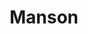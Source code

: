 ---
ee_id: '4344'
site: '1'
type: '2'
long_id: 2016-025 Manson
url: 2016-025-manson
title: Manson
year: '2016'
medium: Inkjet on Angelica Universal Photomatte 230
commission:
dims: 168 x 95.8 x 4 cm
pitch:
ps:
live_url:
related:
youtube:
imgs: manson-2016-025-full-database-JH.jpg
subheading:
display_year: '2016'
download:
add_credit:
add_credits:
related_code:
layout: things-i-made
---